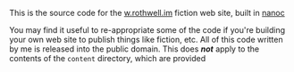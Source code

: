 This is the source code for the [w.rothwell.im](http://w.rothwell.im) fiction web site, built in [nanoc](http://nanoc.ws.)

You may find it useful to re-appropriate some of the code if you're building your own web site to publish things like fiction, etc. All of this code written by me is released into the public domain. This does ***not*** apply to the contents of the `content` directory, which are provided 